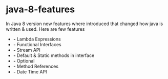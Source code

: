 # java-8-features

In Java 8 version new features where introduced that changed how java is written & used. Here are few features

 - **-** Lambda Expressions
 - **-** Functional Interfaces
 - **-** Stream API
 - **-** Default & Static methods in interface
 - **-** Optional
 - **-** Method References
 - **-** Date Time API
